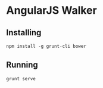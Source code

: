 # AngularJS Walker

## Installing
```js
npm install -g grunt-cli bower
```

## Running
```js
grunt serve
```

